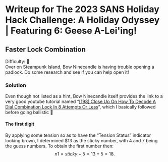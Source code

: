 # Writeup for The 2023 SANS Holiday Hack Challenge: A Holiday Odyssey \| Featuring 6: Geese A-Lei'ing!
## Faster Lock Combination
Difficulty: :christmas_tree:   
Over on Steampunk Island, Bow Ninecandle is having trouble opening a padlock. Do some research and see if you can help open it!

### Solution
Even though not listed as a hint, Bow Ninecandle itself provides the link to a very good youtube tutorial named “[\[198\] Close Up On How To Decode A Dial Combination Lock In 8 Attempts Or Less](https://www.youtube.com/watch?v=27rE5ZvWLU0)”, which I basically followed before going ballistic 🙂

#### The first digit
By applying some tension so as to have the “Tension Status” indicator looking brown, I determined $13 as the sticky number, with $4$ and $7$ being the guess numbers. To obtain the first number then: $$n1 = sticky + 5 = 13 + 5 = 18.$$